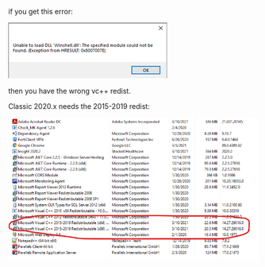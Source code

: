 if you get this error:

![image.png](/.attachments/image-00653bc8-e7bd-4f01-859f-9820422975bf.png)

then you have the wrong vc++ redist.

Classic 2020.x needs the 2015-2019 redist:

![image.png](/.attachments/image-e759c76a-b5bd-4c95-a1d1-ee3273107577.png)